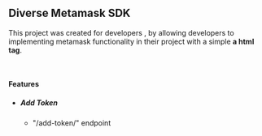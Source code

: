 ## Diverse Metamask SDK
This project was created for developers , by allowing developers to
implementing metamask functionality in their project with a simple **a html tag**.

<br>

#### Features
 - ##### Add Token
   - "/add-token/" endpoint 
